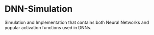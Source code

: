 # DNN-Simulation
Simulation and Implementation that contains both Neural Networks and popular activation functions used in DNNs.
